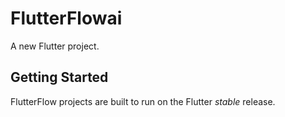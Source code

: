 # FlutterFlowai

A new Flutter project.

## Getting Started

FlutterFlow projects are built to run on the Flutter _stable_ release.
